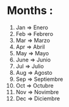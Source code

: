 # Months :

1. Jan => Enero
2. Feb => Febrero
3. Mar => Marzo
4. Apr => Abril
5. May => Mayo
6. June => Junio
7. Jul => Julio
8. Aug => Agosto
9. Sep => Septiembre
10. Oct => Octubre
11. Nov => Novimbre
12. Dec => Diciembre
